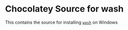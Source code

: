 ﻿# Chocolatey Source for wash

This contains the source for installing [`wash`](https://github.com/wasmCloud/wasmCloud/tree/main/crates/wash) on Windows
